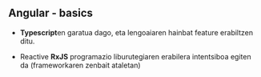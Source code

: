 ## Angular - basics

- **Typescript**en garatua dago, eta lengoaiaren hainbat feature erabiltzen ditu.

- Reactive **RxJS** programazio liburutegiaren erabilera intentsiboa egiten da (frameworkaren zenbait ataletan)





